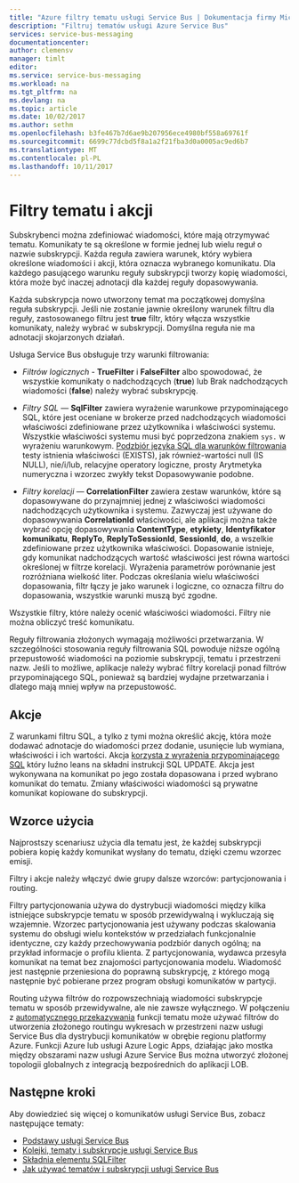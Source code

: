 ```yaml
---
title: "Azure filtry tematu usługi Service Bus | Dokumentacja firmy Microsoft"
description: "Filtruj tematów usługi Azure Service Bus"
services: service-bus-messaging
documentationcenter: 
author: clemensv
manager: timlt
editor: 
ms.service: service-bus-messaging
ms.workload: na
ms.tgt_pltfrm: na
ms.devlang: na
ms.topic: article
ms.date: 10/02/2017
ms.author: sethm
ms.openlocfilehash: b3fe467b7d6ae9b207956ece4980bf558a69761f
ms.sourcegitcommit: 6699c77dcbd5f8a1a2f21fba3d0a0005ac9ed6b7
ms.translationtype: MT
ms.contentlocale: pl-PL
ms.lasthandoff: 10/11/2017
---
```

# <a name="topic-filters-and-actions"></a>Filtry tematu i akcji

Subskrybenci można zdefiniować wiadomości, które mają otrzymywać tematu. Komunikaty te są określone w formie jednej lub wielu reguł o nazwie subskrypcji. Każda reguła zawiera warunek, który wybiera określone wiadomości i akcji, która oznacza wybranego komunikatu. Dla każdego pasującego warunku reguły subskrypcji tworzy kopię wiadomości, która może być inaczej adnotacji dla każdej reguły dopasowywania.

Każda subskrypcja nowo utworzony temat ma początkowej domyślna reguła subskrypcji. Jeśli nie zostanie jawnie określony warunek filtru dla reguły, zastosowanego filtru jest **true** filtr, który włącza wszystkie komunikaty, należy wybrać w subskrypcji. Domyślna reguła nie ma adnotacji skojarzonych działań.

Usługa Service Bus obsługuje trzy warunki filtrowania:

-   *Filtrów logicznych* - **TrueFilter** i **FalseFilter** albo spowodować, że wszystkie komunikaty o nadchodzących (**true**) lub Brak nadchodzących wiadomości (**false**) należy wybrać subskrypcję.

-   *Filtry SQL* — **SqlFilter** zawiera wyrażenie warunkowe przypominającego SQL, które jest oceniane w brokerze przed nadchodzących wiadomości właściwości zdefiniowane przez użytkownika i właściwości systemu. Wszystkie właściwości systemu musi być poprzedzona znakiem `sys.` w wyrażeniu warunkowym. [Podzbiór języka SQL dla warunków filtrowania](service-bus-messaging-sql-filter.md) testy istnienia właściwości (EXISTS), jak również-wartości null (IS NULL), nie/i/lub, relacyjne operatory logiczne, prosty Arytmetyka numeryczna i wzorzec zwykły tekst Dopasowywanie podobne.

-   *Filtry korelacji* — **CorrelationFilter** zawiera zestaw warunków, które są dopasowywane do przynajmniej jednej z właściwości wiadomości nadchodzących użytkownika i systemu. Zazwyczaj jest używane do dopasowywania **CorrelationId** właściwości, ale aplikacji można także wybrać opcję dopasowywania **ContentType**, **etykiety**,  **Identyfikator komunikatu**, **ReplyTo**, **ReplyToSessionId**, **SessionId**, **do**, a wszelkie zdefiniowane przez użytkownika właściwości. Dopasowanie istnieje, gdy komunikat nadchodzących wartość właściwości jest równa wartości określonej w filtrze korelacji. Wyrażenia parametrów porównanie jest rozróżniana wielkość liter. Podczas określania wielu właściwości dopasowania, filtr łączy je jako warunek i logiczne, co oznacza filtru do dopasowania, wszystkie warunki muszą być zgodne.

Wszystkie filtry, które należy ocenić właściwości wiadomości. Filtry nie można obliczyć treść komunikatu.

Reguły filtrowania złożonych wymagają możliwości przetwarzania. W szczególności stosowania reguły filtrowania SQL powoduje niższe ogólną przepustowość wiadomości na poziomie subskrypcji, tematu i przestrzeni nazw. Jeśli to możliwe, aplikacje należy wybrać filtry korelacji ponad filtrów przypominającego SQL, ponieważ są bardziej wydajne przetwarzania i dlatego mają mniej wpływ na przepustowość.

## <a name="actions"></a>Akcje

Z warunkami filtru SQL, a tylko z tymi można określić akcję, która może dodawać adnotacje do wiadomości przez dodanie, usunięcie lub wymiana, właściwości i ich wartości. Akcja [korzysta z wyrażenia przypominającego SQL](service-bus-messaging-sql-filter.md) który luźno leans na składni instrukcji SQL UPDATE. Akcja jest wykonywana na komunikat po jego została dopasowana i przed wybrano komunikat do tematu. Zmiany właściwości wiadomości są prywatne komunikat kopiowane do subskrypcji.

## <a name="usage-patterns"></a>Wzorce użycia

Najprostszy scenariusz użycia dla tematu jest, że każdej subskrypcji pobiera kopię każdy komunikat wysłany do tematu, dzięki czemu wzorzec emisji.

Filtry i akcje należy włączyć dwie grupy dalsze wzorców: partycjonowania i routing.

Filtry partycjonowania używa do dystrybucji wiadomości między kilka istniejące subskrypcje tematu w sposób przewidywalną i wykluczają się wzajemnie. Wzorzec partycjonowania jest używany podczas skalowania systemu do obsługi wielu kontekstów w przedziałach funkcjonalnie identyczne, czy każdy przechowywania podzbiór danych ogólną; na przykład informacje o profilu klienta. Z partycjonowania, wydawca przesyła komunikat na temat bez znajomości partycjonowania modelu. Wiadomość jest następnie przeniesiona do poprawną subskrypcję, z którego mogą następnie być pobierane przez program obsługi komunikatów w partycji.

Routing używa filtrów do rozpowszechniają wiadomości subskrypcje tematu w sposób przewidywalne, ale nie zawsze wyłącznego. W połączeniu z [automatycznego przekazywania](service-bus-auto-forwarding.md) funkcji tematu może używać filtrów do utworzenia złożonego routingu wykresach w przestrzeni nazw usługi Service Bus dla dystrybucji komunikatów w obrębie regionu platformy Azure. Funkcji Azure lub usługi Azure Logic Apps, działając jako mostka między obszarami nazw usługi Azure Service Bus można utworzyć złożonej topologii globalnych z integracją bezpośrednich do aplikacji LOB.

## <a name="next-steps"></a>Następne kroki

Aby dowiedzieć się więcej o komunikatów usługi Service Bus, zobacz następujące tematy:

* [Podstawy usługi Service Bus](service-bus-fundamentals-hybrid-solutions.md)
* [Kolejki, tematy i subskrypcje usługi Service Bus](service-bus-queues-topics-subscriptions.md)
* [Składnia elementu SQLFilter](service-bus-messaging-sql-filter.md)
* [Jak używać tematów i subskrypcji usługi Service Bus](service-bus-dotnet-how-to-use-topics-subscriptions.md)